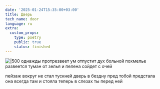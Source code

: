 ```yaml
---
date: '2025-01-24T15:35:00+03:00'
title: Дверь
tech_name: door
language: ru
extra:
  custom_props:
    type: poetry
    public: true
    status: finished
---
```


![|500](/images/door.png)
однажды протрезвеет ум
отпустит дух больной похмелье
развеется туман от зелья
и пелена сойдет с очей

пейзаж вокруг не стал тускней
дверь в бездну пред тобой предстала
она всегда там и стояла
теперь в слезах ты перед ней